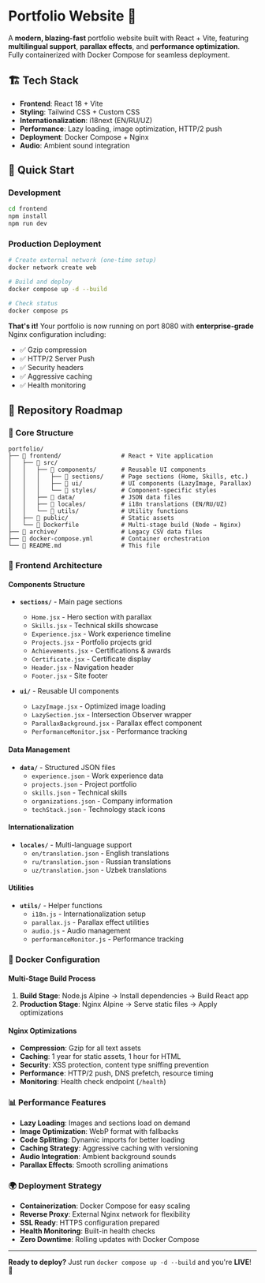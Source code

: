 # Portfolio Website 🚀

A **modern, blazing-fast** portfolio website built with React + Vite, featuring **multilingual support**, **parallax effects**, and **performance optimization**. Fully containerized with Docker Compose for seamless deployment.

## 🏗️ Tech Stack

- **Frontend**: React 18 + Vite
- **Styling**: Tailwind CSS + Custom CSS
- **Internationalization**: i18next (EN/RU/UZ)
- **Performance**: Lazy loading, image optimization, HTTP/2 push
- **Deployment**: Docker Compose + Nginx
- **Audio**: Ambient sound integration

## 🚀 Quick Start

### Development
```bash
cd frontend
npm install
npm run dev
```

### Production Deployment
```bash
# Create external network (one-time setup)
docker network create web

# Build and deploy
docker compose up -d --build

# Check status
docker compose ps
```

**That's it!** Your portfolio is now running on port 8080 with **enterprise-grade** Nginx configuration including:
- ✅ Gzip compression
- ✅ HTTP/2 Server Push
- ✅ Security headers
- ✅ Aggressive caching
- ✅ Health monitoring

## 📁 Repository Roadmap

### 🎯 Core Structure
```
portfolio/
├── 📁 frontend/                 # React + Vite application
│   ├── 📁 src/
│   │   ├── 📁 components/       # Reusable UI components
│   │   │   ├── 📁 sections/     # Page sections (Home, Skills, etc.)
│   │   │   ├── 📁 ui/           # UI components (LazyImage, Parallax)
│   │   │   └── 📁 styles/       # Component-specific styles
│   │   ├── 📁 data/             # JSON data files
│   │   ├── 📁 locales/          # i18n translations (EN/RU/UZ)
│   │   └── 📁 utils/            # Utility functions
│   ├── 📁 public/               # Static assets
│   └── 📄 Dockerfile            # Multi-stage build (Node → Nginx)
├── 📁 archive/                  # Legacy CSV data files
├── 📄 docker-compose.yml        # Container orchestration
└── 📄 README.md                 # This file
```

### 🎨 Frontend Architecture

#### **Components Structure**
- **`sections/`** - Main page sections
  - `Home.jsx` - Hero section with parallax
  - `Skills.jsx` - Technical skills showcase
  - `Experience.jsx` - Work experience timeline
  - `Projects.jsx` - Portfolio projects grid
  - `Achievements.jsx` - Certifications & awards
  - `Certificate.jsx` - Certificate display
  - `Header.jsx` - Navigation header
  - `Footer.jsx` - Site footer

- **`ui/`** - Reusable UI components
  - `LazyImage.jsx` - Optimized image loading
  - `LazySection.jsx` - Intersection Observer wrapper
  - `ParallaxBackground.jsx` - Parallax effect component
  - `PerformanceMonitor.jsx` - Performance tracking

#### **Data Management**
- **`data/`** - Structured JSON files
  - `experience.json` - Work experience data
  - `projects.json` - Project portfolio
  - `skills.json` - Technical skills
  - `organizations.json` - Company information
  - `techStack.json` - Technology stack icons

#### **Internationalization**
- **`locales/`** - Multi-language support
  - `en/translation.json` - English translations
  - `ru/translation.json` - Russian translations
  - `uz/translation.json` - Uzbek translations

#### **Utilities**
- **`utils/`** - Helper functions
  - `i18n.js` - Internationalization setup
  - `parallax.js` - Parallax effect utilities
  - `audio.js` - Audio management
  - `performanceMonitor.js` - Performance tracking

### 🐳 Docker Configuration

#### **Multi-Stage Build Process**
1. **Build Stage**: Node.js Alpine → Install dependencies → Build React app
2. **Production Stage**: Nginx Alpine → Serve static files → Apply optimizations

#### **Nginx Optimizations**
- **Compression**: Gzip for all text assets
- **Caching**: 1 year for static assets, 1 hour for HTML
- **Security**: XSS protection, content type sniffing prevention
- **Performance**: HTTP/2 push, DNS prefetch, resource timing
- **Monitoring**: Health check endpoint (`/health`)

### 📊 Performance Features

- **Lazy Loading**: Images and sections load on demand
- **Image Optimization**: WebP format with fallbacks
- **Code Splitting**: Dynamic imports for better loading
- **Caching Strategy**: Aggressive caching with versioning
- **Audio Integration**: Ambient background sounds
- **Parallax Effects**: Smooth scrolling animations

### 🌍 Deployment Strategy

- **Containerization**: Docker Compose for easy scaling
- **Reverse Proxy**: External Nginx network for flexibility
- **SSL Ready**: HTTPS configuration prepared
- **Health Monitoring**: Built-in health checks
- **Zero Downtime**: Rolling updates with Docker Compose

---

**Ready to deploy?** Just run `docker compose up -d --build` and you're **LIVE**! 🎉